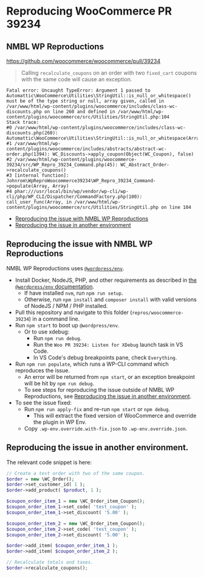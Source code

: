 # Reproducing WooCommerce PR 39234

## NMBL WP Reproductions

https://github.com/woocommerce/woocommerce/pull/39234

> Calling `recalculate_coupons` on an order with two `fixed_cart` coupons with the same code will cause an exception.

```
Fatal error: Uncaught TypeError: Argument 1 passed to Automattic\WooCommerce\Utilities\StringUtil::is_null_or_whitespace() must be of the type string or null, array given, called in /var/www/html/wp-content/plugins/woocommerce/includes/class-wc-discounts.php on line 260 and defined in /var/www/html/wp-content/plugins/woocommerce/src/Utilities/StringUtil.php:104
Stack trace:
#0 /var/www/html/wp-content/plugins/woocommerce/includes/class-wc-discounts.php(260): Automattic\WooCommerce\Utilities\StringUtil::is_null_or_whitespace(Array)
#1 /var/www/html/wp-content/plugins/woocommerce/includes/abstracts/abstract-wc-order.php(1394): WC_Discounts->apply_coupon(Object(WC_Coupon), false)
#2 /var/www/html/wp-content/plugins/woocommerce-39234/src/WP_Repro_39234_Command.php(45): WC_Abstract_Order->recalculate_coupons()
#3 [internal function]: Johnrom\WpReproWoocommerce39234\WP_Repro_39234_Command->populate(Array, Array)
#4 phar:///usr/local/bin/wp/vendor/wp-cli/wp-cli/php/WP_CLI/Dispatcher/CommandFactory.php(100): call_user_func(Array, in /var/www/html/wp-content/plugins/woocommerce/src/Utilities/StringUtil.php on line 104
```

- [Reproducing the issue with NMBL WP Reproductions](#reproducing-the-issue-with-nmbl-wp-reproductions)
- [Reproducing the issue in another environment](#reproducing-the-issue-in-another-environment)

## Reproducing the issue with NMBL WP Reproductions

NMBL WP Reproductions uses [`@wordpress/env`](https://developer.wordpress.org/block-editor/reference-guides/packages/packages-env/).

- Install Docker, NodeJS, PHP, and other requirements as described in [the `@wordpress/env` documentation](https://developer.wordpress.org/block-editor/reference-guides/packages/packages-env/#prerequisites).
  - If have installed `nvm`, run `npm run setup`.
  - Otherwise, run `npm install` and `composer install` with valid versions of NodeJS / NPM / PHP installed.
- Pull this repository and navigate to this folder (`repros/woocommerce-39234`) in a command line.
- Run `npm start` to boot up `@wordpress/env`.
  - Or to use xdebug:
    - Run `npm run debug`.
    - Run the `Woo PR 39234: Listen for XDebug` launch task in VS Code.
    - In VS Code's debug breakpoints pane, check `Everything`.
- Run `npm run populate`, which runs a WP-CLI command which reproduces the issue.
  - An error will be returned from `npm start`, or an exception breakpoint will be hit by `npm run debug`.
  - To see steps for reproducing the issue outside of NMBL WP Reproductions, see [Reproducing the issue in another environment](#reproducing-the-issue-in-another-environment).
- To see the issue fixed:
  - Run `npm run apply-fix` and re-run `npm start` or `npm debug`.
    - This will extract the fixed version of WooCommerce and override the plugin in WP Env.
  - Copy `.wp-env.override.with-fix.json` to `.wp-env.override.json`.

## Reproducing the issue in another environment.

The relevant code snippet is here:

```php
// Create a test order with two of the same coupon.
$order = new \WC_Order();
$order->set_customer_id( 1 );
$order->add_product( $product, 1 );

$coupon_order_item_1 = new \WC_Order_item_Coupon();
$coupon_order_item_1->set_code( 'test_coupon' );
$coupon_order_item_1->set_discount( '5.00' );

$coupon_order_item_2 = new \WC_Order_item_Coupon();
$coupon_order_item_2->set_code( 'test_coupon' );
$coupon_order_item_2->set_discount( '5.00' );

$order->add_item( $coupon_order_item_1 );
$order->add_item( $coupon_order_item_2 );

// Recalculate totals and taxes.
$order->recalculate_coupons();
```
